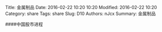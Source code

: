 Title: 金属制品
Date: 2016-02-22 10:20 10:20
Modified: 2016-02-22 10:20
Category: share
Tags: share
Slug: D10
Authors: nJcx
Summary: 金属制品


####中国股市进程

